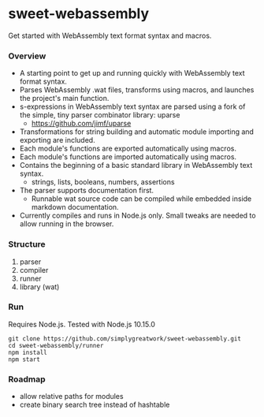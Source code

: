 
# sweet-webassembly

Get started with WebAssembly text format syntax and macros.

### Overview

- A starting point to get up and running quickly with WebAssembly text format syntax.
- Parses WebAssembly .wat files, transforms using macros, and launches the project's main function.
- s-expressions in WebAssembly text syntax are parsed using a fork of the simple, tiny parser combinator library: uparse
	- https://github.com/jimf/uparse
- Transformations for string building and automatic module importing and exporting are included.
- Each module's functions are exported automatically using macros.
- Each module's functions are imported automatically using macros.
- Contains the beginning of a basic standard library in WebAssembly text syntax.
	- strings, lists, booleans, numbers, assertions
- The parser supports documentation first.
	- Runnable wat source code can be compiled while embedded inside markdown documentation.
- Currently compiles and runs in Node.js only. Small tweaks are needed to allow running in the browser.

### Structure

1. parser
2. compiler
3. runner
4. library (wat)

### Run

Requires Node.js. Tested with Node.js 10.15.0

```
git clone https://github.com/simplygreatwork/sweet-webassembly.git
cd sweet-webassembly/runner
npm install
npm start
```

### Roadmap

- allow relative paths for modules
- create binary search tree instead of hashtable
